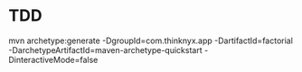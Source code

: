 # TDD

mvn archetype:generate -DgroupId=com.thinknyx.app -DartifactId=factorial -DarchetypeArtifactId=maven-archetype-quickstart -DinteractiveMode=false
